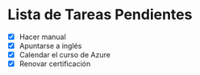 # Lista de Tareas Pendientes

- [x] Hacer manual
- [x] Apuntarse a inglés
- [x] Calendar el curso de Azure
- [x] Renovar certificación
